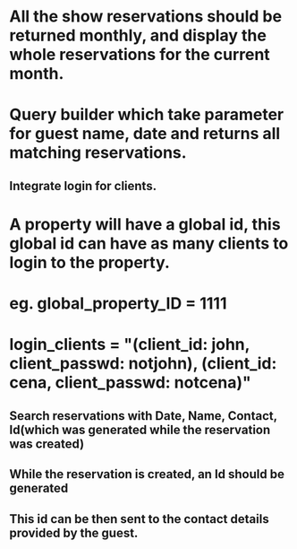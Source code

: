 # All the show reservations should be returned monthly, and display the whole reservations for the current month.

# Query builder which take parameter for guest name, date and returns all matching reservations.

## Integrate login for clients.
# A property will have a global id, this global id can have as many clients to login to the property.
# eg. global_property_ID = 1111 
# login_clients = "(client_id: john, client_passwd: notjohn), (client_id: cena, client_passwd: notcena)"




## Search reservations with Date, Name, Contact, Id(which was generated while the reservation was created)

## While the reservation is created, an Id should be generated 
## This id can be then sent to the contact details provided by the guest.
